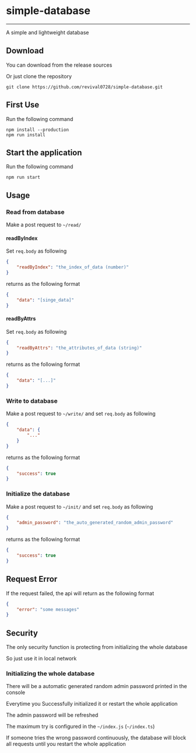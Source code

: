 # simple-database
---
A simple and lightweight database

## Download
You can download from the release sources

Or just clone the repository

```
git clone https://github.com/revival0728/simple-database.git
```

## First Use
Run the following command
```
npm install --production
npm run install
```

## Start the application
Run the following command
```
npm run start
```

## Usage
### Read from database
Make a post request to `~/read/`

#### readByIndex
Set `req.body` as following
```json
{
    "readByIndex": "the_index_of_data (number)"
}
```
returns as the following format
```json
{
    "data": "[singe_data]"
}
```

#### readByAttrs
Set `req.body` as following
```json
{
    "readByAttrs": "the_attributes_of_data (string)"
}
```
returns as the following format
```json
{
    "data": "[...]"
}
```

### Write to database
Make a post request to `~/write/` and set `req.body` as following
```json
{
    "data": {
        "..."
    }
}
```
returns as the following format
```json
{
    "success": true
}
```

### Initialize the database
Make a post request to `~/init/` and set `req.body` as following
```json
{
    "admin_password": "the_auto_generated_random_admin_password"
}
```
returns as the following format
```json
{
    "success": true
}
```

## Request Error
If the request failed, the api will return as the following format
```json
{
    "error": "some messages"
}
```

## Security
The only security function is protecting from initializing the whole database

So just use it in local network

### Initializing the whole database
There will be a automatic generated random admin password printed in the console

Everytime you Successfully initialized it or restart the whole application

The admin password will be refreshed

The maximum try is configured in the `~/index.js` (`~/index.ts`)

If someone tries the wrong password continuously, the database will block all requests until you restart the whole application

